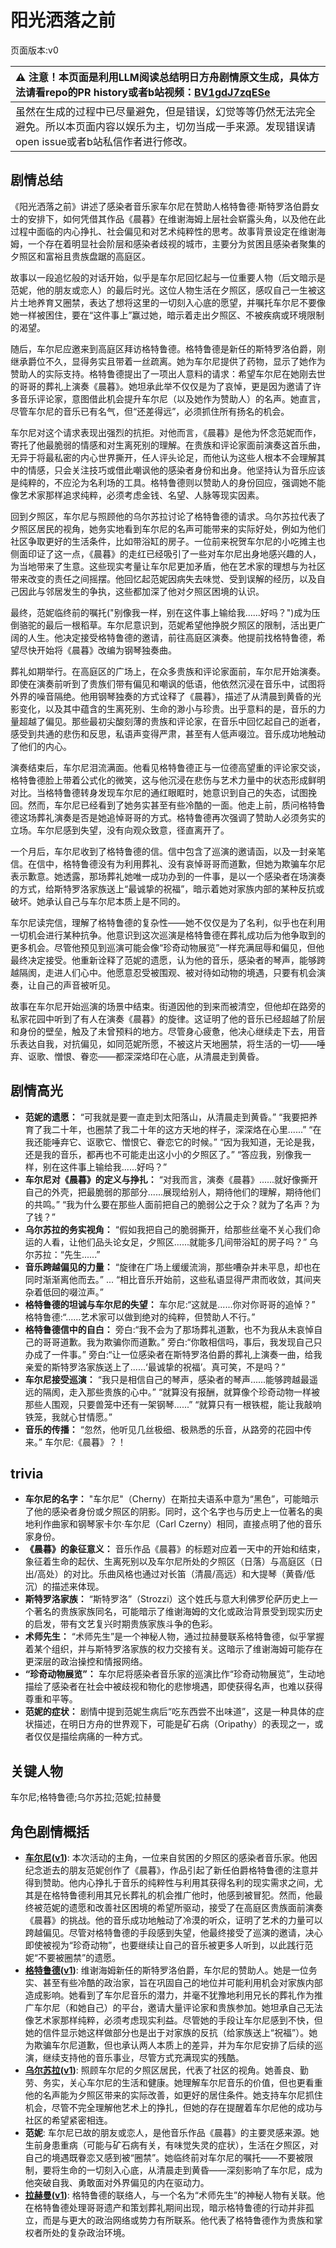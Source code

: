 # 阳光洒落之前
页面版本:v0
 

| :warning: 注意！本页面是利用LLM阅读总结明日方舟剧情原文生成，具体方法请看repo的PR history或者b站视频：[BV1gdJ7zqESe](https://www.bilibili.com/video/BV1gdJ7zqESe/)         |
|:----------------------------|
| 虽然在生成的过程中已尽量避免，但是错误，幻觉等等仍然无法完全避免。所以本页面内容以娱乐为主，切勿当成一手来源。发现错误请open issue或者b站私信作者进行修改。|



## 剧情总结
《阳光洒落之前》讲述了感染者音乐家车尔尼在赞助人格特鲁德·斯特罗洛伯爵女士的安排下，如何凭借其作品《晨暮》在维谢海姆上层社会崭露头角，以及他在此过程中面临的内心挣扎、社会偏见和对艺术纯粹性的思考。故事背景设定在维谢海姆，一个存在着明显社会阶层和感染者歧视的城市，主要分为贫困且感染者聚集的夕照区和富裕且贵族盘踞的高庭区。

故事以一段追忆般的对话开始，似乎是车尔尼回忆起与一位重要人物（后文暗示是范妮，他的朋友或恋人）的最后时光。这位人物生活在夕照区，感叹自己一生被这片土地养育又圈禁，表达了想将这里的一切刻入心底的愿望，并嘱托车尔尼不要像她一样被困住，要在“这件事上”赢过她，暗示着走出夕照区、不被疾病或环境限制的渴望。

随后，车尔尼应邀来到高庭区拜访格特鲁德。格特鲁德是新任的斯特罗洛伯爵，刚继承爵位不久，显得务实且带着一丝疏离。她为车尔尼提供了药物，显示了她作为赞助人的实际支持。格特鲁德提出了一项出人意料的请求：希望车尔尼在她刚去世的哥哥的葬礼上演奏《晨暮》。她坦承此举不仅仅是为了哀悼，更是因为邀请了许多音乐评论家，意图借此机会提升车尔尼（以及她作为赞助人）的名声。她直言，尽管车尔尼的音乐已有名气，但“还差得远”，必须抓住所有扬名的机会。

车尔尼对这个请求表现出强烈的抗拒。对他而言，《晨暮》是他为怀念范妮而作，寄托了他最脆弱的情感和对生离死别的理解。在贵族和评论家面前演奏这首乐曲，无异于将最私密的内心世界撕开，任人评头论足，而他认为这些人根本不会理解其中的情感，只会关注技巧或借此嘲讽他的感染者身份和出身。他坚持认为音乐应该是纯粹的，不应沦为名利场的工具。格特鲁德则以赞助人的身份回应，强调她不能像艺术家那样追求纯粹，必须考虑金钱、名望、人脉等现实因素。

回到夕照区，车尔尼与照顾他的乌尔苏拉讨论了格特鲁德的请求。乌尔苏拉代表了夕照区居民的视角，她务实地看到车尔尼的名声可能带来的实际好处，例如为他们社区争取更好的生活条件，比如带浴缸的房子。一位前来祝贺车尔尼的小吃摊主也侧面印证了这一点，《晨暮》的走红已经吸引了一些对车尔尼出身地感兴趣的人，为当地带来了生意。这些现实考量让车尔尼更加矛盾，他在艺术家的理想与为社区带来改变的责任之间摇摆。他回忆起范妮因病失去味觉、受到误解的经历，以及自己因此与邻居发生的争执，这些都加深了他对夕照区困境的认识。

最终，范妮临终前的嘱托("别像我一样，别在这件事上输给我......好吗？")成为压倒骆驼的最后一根稻草。车尔尼意识到，范妮希望他挣脱夕照区的限制，活出更广阔的人生。他决定接受格特鲁德的邀请，前往高庭区演奏。他提前找格特鲁德，希望尽快开始将《晨暮》改编为钢琴独奏曲。

葬礼如期举行。在高庭区的广场上，在众多贵族和评论家面前，车尔尼开始演奏。即使在演奏前听到了贵族们带有偏见和嘲讽的低语，他依然沉浸在音乐中，试图将外界的噪音隔绝。他用钢琴独奏的方式诠释了《晨暮》，描述了从清晨到黄昏的光影变化，以及其中蕴含的生离死别、生命的渺小与珍贵。出乎意料的是，音乐的力量超越了偏见。那些最初尖酸刻薄的贵族和评论家，在音乐中回忆起自己的逝者，感受到共通的悲伤和反思，私语声变得严肃，甚至有人低声啜泣。音乐成功地触动了他们的内心。

演奏结束后，车尔尼泪流满面。他看见格特鲁德正与一位德高望重的评论家交谈，格特鲁德脸上带着公式化的微笑，这与他沉浸在悲伤与艺术力量中的状态形成鲜明对比。当格特鲁德转身发现车尔尼的通红眼眶时，她意识到自己的失态，试图挽回。然而，车尔尼已经看到了她务实甚至有些冷酷的一面。他走上前，质问格特鲁德这场葬礼演奏是否是她追悼哥哥的方式。格特鲁德再次强调了赞助人必须务实的立场。车尔尼感到失望，没有向观众致意，径直离开了。

一个月后，车尔尼收到了格特鲁德的信。信中包含了巡演的邀请函，以及一封亲笔信。在信中，格特鲁德没有为利用葬礼、没有哀悼哥哥而道歉，但她为欺骗车尔尼表示歉意。她透露，那场葬礼她唯一成功办到的一件事，是以一个感染者在场演奏的方式，给斯特罗洛家族送上“最诚挚的祝福”，暗示着她对家族内部的某种反抗或破坏。她承认自己与车尔尼本质上是不同的。

车尔尼读完信，理解了格特鲁德的复杂性——她不仅仅是为了名利，似乎也在利用一切机会进行某种抗争。他意识到这次巡演是格特鲁德在葬礼成功后为他争取到的更多机会。尽管他预见到巡演可能会像“珍奇动物展览”一样充满屈辱和偏见，但他最终决定接受。他重新诠释了范妮的遗愿，认为他的音乐，感染者的琴声，能够跨越隔阂，走进人们心中。他愿意忍受被围观、被对待如动物的境遇，只要有机会演奏，让自己的声音被听见。

故事在车尔尼开始巡演的场景中结束。街道因他的到来而被清空，但他却在路旁的私家花园中听到了有人在演奏《晨暮》的旋律。这证明了他的音乐已经超越了阶层和身份的壁垒，触及了未曾预料的地方。尽管身心疲惫，他决心继续走下去，用音乐表达自我，对抗偏见，如同范妮所愿，不被这片天地圈禁，将生活的一切——唾弃、讴歌、憎恨、眷恋——都深深烙印在心底，从清晨走到黄昏。
## 剧情高光
*   **范妮的遗愿：**
    “可我就是要一直走到太阳落山，从清晨走到黄昏。”
    “我要把养育了我二十年，也圈禁了我二十年的这方天地的样子，深深烙在心里......”
    “在我还能唾弃它、讴歌它、憎恨它、眷恋它的时候。”
    “因为我知道，无论是我，还是我的音乐，都再也不可能走出这小小的夕照区了。”
    “答应我，别像我一样，别在这件事上输给我......好吗？”
*   **车尔尼对《晨暮》的定义与挣扎：**
    “对我而言，演奏《晨暮》......就好像撕开自己的外壳，把最脆弱的那部分......展现给别人，期待他们的理解，期待他们的共鸣。”
    “我为什么要在那些人面前把自己的脆弱公之于众？就为了名声？为了钱？”
*   **乌尔苏拉的务实视角：**
    “假如我把自己的脆弱撕开，给那些丝毫不关心我们命运的人看，让他们品头论女足，夕照区......就能多几间带浴缸的房子吗？”
    乌尔苏拉：“先生......”
*   **音乐跨越偏见的力量：**
    “旋律在广场上缓缓流淌，那些嘈杂并未平息，却也在同时渐渐离他而去。”
    ...
    “相比音乐开始前，这些私语显得严肃而收敛，其间夹杂着低回的啜泣声。”
*   **格特鲁德的坦诚与车尔尼的失望：**
    车尔尼:“这就是......你对你哥哥的追悼？”
    格特鲁德:“......艺术家可以做到绝对的纯粹，但赞助人不行。”
*   **格特鲁德信中的自白：**
    旁白:“我不会为了那场葬礼道歉，也不为我从未哀悼自己的哥哥道歉。我为欺骗你而道歉。”
    旁白:“你敢相信吗，事后，我发现自己只办成了一件事。”
    旁白:“让一位感染者在斯特罗洛伯爵的葬礼上演奏一曲，给我亲爱的斯特罗洛家族送上了......‘最诚挚的祝福’。真可笑，不是吗？”
*   **车尔尼接受巡演：**
    “我只是相信自己的琴声，感染者的琴声......能够跨越最遥远的隔阂，走入那些贵族的心中。”
    “就算没有报酬，就算像个珍奇动物一样被那些人围观，只要兽笼中还有一架钢琴......”
    “就算只有一根铁棍，能让我敲响铁笼，我就心甘情愿。”
*   **音乐的传播：**
    “忽然，他听见几丝极细、极熟悉的乐音，从路旁的花园中传来。”
    车尔尼:《晨暮》？！
## trivia
*   **车尔尼的名字：** "车尔尼"（Cherny）在斯拉夫语系中意为“黑色”，可能暗示了他的感染者身份或夕照区的阴影。同时，这个名字也与历史上一位著名的奥地利作曲家和钢琴家卡尔·车尔尼（Carl Czerny）相同，直接点明了他的音乐家身份。
*   **《晨暮》的象征意义：** 音乐作品《晨暮》的标题对应着一天中的开始和结束，象征着生命的起伏、生离死别以及车尔尼所处的夕照区（日落）与高庭区（日出/高处）的对比。乐曲风格也通过对长笛（清晨/高远）和大提琴（黄昏/低沉）的描述来体现。
*   **斯特罗洛家族：** “斯特罗洛”（Strozzi）这个姓氏与意大利佛罗伦萨历史上一个著名的贵族家族同名，可能暗示了维谢海姆的文化或政治背景受到现实历史的启发，带有文艺复兴时期贵族家族斗争的色彩。
*   **术师先生：** “术师先生”是一个神秘人物，通过拉赫曼联系格特鲁德，似乎掌握着某个组织，并与斯特罗洛家族的权力交接有关。这暗示了维谢海姆可能存在更深层的政治操控和情报网络。
*   **“珍奇动物展览”：** 车尔尼将感染者音乐家的巡演比作“珍奇动物展览”，生动地描绘了感染者在社会中被歧视和物化的悲惨境遇，即使获得名声，也难以获得尊重和平等。
*   **范妮的症状：** 剧情中提到范妮生病后“吃东西尝不出味道”，这是一种具体的症状描述，在明日方舟的世界观下，可能是矿石病（Oripathy）的表现之一，或者仅仅是描绘病痛的一种方式。
## 关键人物
车尔尼;格特鲁德;乌尔苏拉;范妮;拉赫曼
## 角色剧情概括
-   **[车尔尼](../char_v3/char_4047_pianst.md)([v1](../chars/char_4047_pianst.md))**: 本次活动的主角，一位来自贫困的夕照区的感染者音乐家。他因纪念逝去的朋友范妮创作了《晨暮》，作品引起了新任伯爵格特鲁德的注意并得到赞助。他内心挣扎于音乐的纯粹性与利用其获得名利的现实需求之间，尤其是在格特鲁德利用其兄长葬礼的机会推广他时，他感到被冒犯。然而，他最终被范妮的遗愿和改善社区困境的希望所驱动，接受了在高庭区贵族面前演奏《晨暮》的挑战。他的音乐成功地触动了冷漠的听众，证明了艺术的力量可以跨越偏见。尽管对格特鲁德的手段感到失望，他最终接受了巡演的邀请，决心即使被视为“珍奇动物”，也要继续让自己的音乐被更多人听到，以此践行范妮“不要被圈禁”的遗愿。
-   **[格特鲁德](../char_v3/extended_char_ge_te_lu_de.md)([v1](../chars/extended_char_ge_te_lu_de.md))**: 维谢海姆新任的斯特罗洛伯爵，车尔尼的赞助人。她是一位务实、甚至有些冷酷的政治家，旨在巩固自己的地位并可能利用机会对家族内部造成影响。她看到了车尔尼音乐的潜力，并毫不犹豫地利用兄长的葬礼作为推广车尔尼（和她自己）的平台，邀请大量评论家和贵族参加。她坦承自己无法像艺术家那样纯粹，必须考虑现实利益。尽管她的手段让车尔尼感到不快，但她的信件显示她这样做部分也是出于对家族的反抗（给家族送上“祝福”）。她为欺骗车尔尼道歉，但也承认两人本质上的差异，并为车尔尼安排了后续的巡演，继续支持他的音乐事业，尽管方式充满现实的残酷。
-   **[乌尔苏拉](../char_v3/extended_char_wu_er_su_la.md)([v1](../chars/extended_char_wu_er_su_la.md))**: 照顾车尔尼的夕照区居民，代表了社区的视角。她善良、勤劳、务实，关心车尔尼的生活和健康。她理解车尔尼音乐的价值，但也更看重他的名声能为夕照区带来的实际改善，如更好的居住条件。她支持车尔尼抓住机会，尽管不完全理解他艺术上的挣扎，但她的存在提醒着车尔尼他的成功与社区的希望紧密相连。
-   **范妮**: 车尔尼已故的朋友或恋人，是他音乐作品《晨暮》的主要灵感来源。她生前身患重病（可能与矿石病有关，有味觉失灵的症状），生活在夕照区，对自己的境遇既眷恋又感到被“圈禁”。她临终前对车尔尼的嘱托——不要被限制，要将生命的一切刻入心底，从清晨走到黄昏——深刻影响了车尔尼，成为他突破自我、勇敢面对外界偏见的内在驱动力。
-   **[拉赫曼](../char_v3/extended_char_la_he_man.md)([v1](../chars/extended_char_la_he_man.md))**: 格特鲁德的联络人，与一个名为“术师先生”的神秘人物有关联。他在格特鲁德处理哥哥遗产和策划葬礼期间出现，暗示格特鲁德的行动并非孤立，而是与更大的政治网络或势力有所联系。他代表了格特鲁德作为贵族和掌权者所处的复杂政治环境。